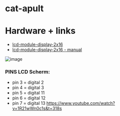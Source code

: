 # cat-apult

# Hardware + links
- [lcd-module-display-2x16](https://www.az-delivery.de/nl/products/azdelivery-hd44780-1602-lcd-module-display-2x16-zeichen-fur-arduino-lcd1602-keypad)
- [lcd-module-display-2x16 - manual](https://media.digikey.com/pdf/Data%20Sheets/DFRobot%20PDFs/DFR0009_Web.pdf)


![image](https://github.com/SanderDevisscher/cat-apult/assets/158763154/b3015066-4db2-4914-a28f-fa5abe617e78)

### PINS LCD Scherm:
 - pin 3 = digital 2
 - pin 4 = digital 3
 - pin 5 = digital 11
 - pin 6 = digital 12
 - pin 7 = digital 13
https://www.youtube.com/watch?v=1R21wWn0c1s&t=318s
